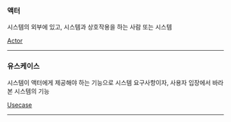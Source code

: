 ### 액터
시스템의 외부에 있고, 시스템과 상호작용을 하는 사람 또는 시스템

[Actor](https://github.com/notRoyKim/TIL/blob/main/CS/A.md#actor)
***
### 유스케이스
시스템이 액터에게 제공해야 하는 기능으로 시스템 요구사항이자, 사용자 입장에서 바라본 시스템의 기능

[Usecase](https://github.com/notRoyKim/TIL/blob/main/CS/U.md#usecase)
***

